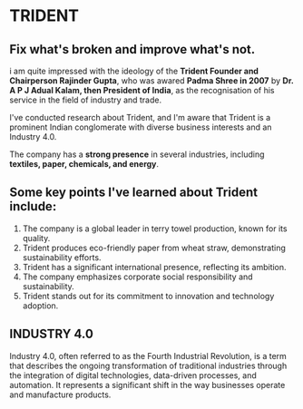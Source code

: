 # TRIDENT

## Fix what's broken and improve what's not.
i am quite impressed with the ideology of the **Trident Founder and Chairperson Rajinder Gupta**, who was awared 
**Padma Shree in 2007** by **Dr. A P J Adual Kalam, then President of India**, as the recognisation of his service in the field of industry and trade.

I've conducted research about Trident, and I'm aware that Trident is a prominent Indian conglomerate with diverse business interests and an Industry 4.0. 

The company has a **strong presence** in several industries, including **textiles, paper, chemicals, and energy**. 

## Some key points I've learned about Trident include:
1. The company is a global leader in terry towel production, known for its quality.
2. Trident produces eco-friendly paper from wheat straw, demonstrating sustainability efforts.
3. Trident has a significant international presence, reflecting its ambition.
4. The company emphasizes corporate social responsibility and sustainability.
5. Trident stands out for its commitment to innovation and technology adoption.

## INDUSTRY 4.0
Industry 4.0, often referred to as the Fourth Industrial Revolution, is a term that describes the ongoing transformation of traditional industries through the integration of digital technologies, data-driven processes, and automation. It represents a significant shift in the way businesses operate and manufacture products.

